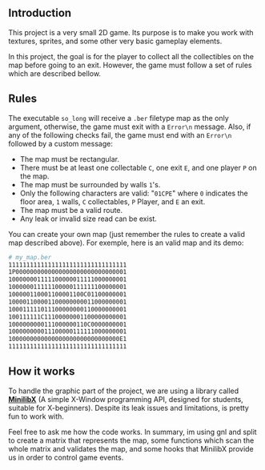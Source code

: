 ## Introduction
This project is a very small 2D game. Its purpose is to make you work with textures, sprites, and some other very basic gameplay elements. 

In this project, the goal is for the player to collect all the collectibles on the map before going to an exit. However, the game must follow a set of rules which are described bellow.

## Rules
The executable `so_long` will receive a `.ber` filetype map as the only argument, otherwise, the game must exit with a `Error\n` message. Also, if any of the following checks fail, the game must end with an `Error\n` followed by a custom message:
- The map must be rectangular.
- There must be at least one collectable `C`, one exit `E`, and one player `P` on the map.
- The map must be surrounded by walls `1`'s.
- Only the following characters are valid: "`01CPE`" where `0` indicates the floor area, `1` walls, `C` collectables, `P` Player, and `E` an exit.
- The map must be a valid route.
- Any leak or invalid size read can be exist.

You can create your own map (just remember the rules to create a valid map described above). For exemple, here is an valid map and its demo:
```bash
# my_map.ber
111111111111111111111111111111111
1P0000000000000000000000000000001
100000001111100000011111000000001
100000011111100000111111100000001
100000110001100001100C01100000001
100001100001100000000011000000001
100011111011100000000110000000001
100111111C11100000001100000000001
1000000000111000000110C0000000001
100000000011100000111111000000001
1000000000000000000000000000000E1
111111111111111111111111111111111
```

## How it works
To handle the graphic part of the project, we are using a library called **[MinilibX](https://github.com/42Paris/minilibx-linux)** (A simple X-Window programming API, designed for students, suitable for X-beginners). Despite its leak issues and limitations, is pretty fun to work with.

Feel free to ask me how the code works. In summary, im using gnl and split to create a matrix that represents the map, some functions which scan the whole matrix and validates the map, and some hooks that MinilibX provide us in order to control game events.
